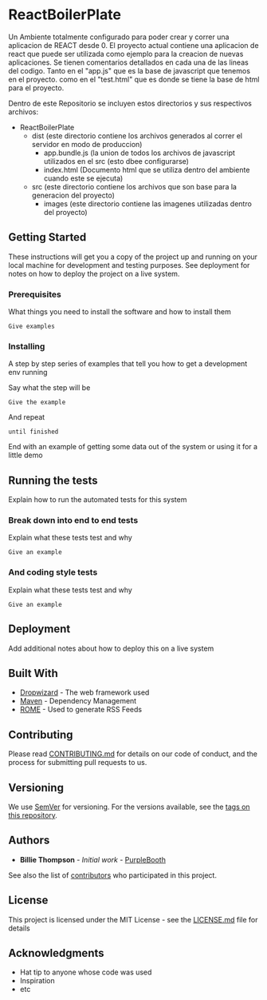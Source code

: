 # ReactBoilerPlate

Un Ambiente totalmente configurado para poder crear y correr una aplicacion de REACT desde 0. El proyecto actual contiene una aplicacion de react que puede ser utilizada como ejemplo para la creacion de nuevas aplicaciones. Se tienen comentarios detallados en cada una de las lineas del codigo. Tanto en el "app.js" que es la base de javascript que tenemos en el proyecto. como en el "test.html" que es donde se tiene la base de html para el proyecto.

Dentro de este Repositorio se incluyen estos directorios y sus respectivos archivos:
* ReactBoilerPlate
  * dist (este directorio contiene los archivos generados al correr el servidor en modo de produccion)
    * app.bundle.js (la union de todos los archivos de javascript utilizados en el src (esto dbee configurarse)
    * index.html (Documento html que se utiliza dentro del ambiente cuando este se ejecuta)
  * src  (este directorio contiene los archivos que son base para la generacion del proyecto)
    * images (este directorio contiene las imagenes utilizadas dentro del proyecto)
 



## Getting Started

These instructions will get you a copy of the project up and running on your local machine for development and testing purposes. See deployment for notes on how to deploy the project on a live system.

### Prerequisites

What things you need to install the software and how to install them

```
Give examples
```

### Installing

A step by step series of examples that tell you how to get a development env running

Say what the step will be

```
Give the example
```

And repeat

```
until finished
```

End with an example of getting some data out of the system or using it for a little demo

## Running the tests

Explain how to run the automated tests for this system

### Break down into end to end tests

Explain what these tests test and why

```
Give an example
```

### And coding style tests

Explain what these tests test and why

```
Give an example
```

## Deployment

Add additional notes about how to deploy this on a live system

## Built With

* [Dropwizard](http://www.dropwizard.io/1.0.2/docs/) - The web framework used
* [Maven](https://maven.apache.org/) - Dependency Management
* [ROME](https://rometools.github.io/rome/) - Used to generate RSS Feeds

## Contributing

Please read [CONTRIBUTING.md](https://gist.github.com/PurpleBooth/b24679402957c63ec426) for details on our code of conduct, and the process for submitting pull requests to us.

## Versioning

We use [SemVer](http://semver.org/) for versioning. For the versions available, see the [tags on this repository](https://github.com/your/project/tags). 

## Authors

* **Billie Thompson** - *Initial work* - [PurpleBooth](https://github.com/PurpleBooth)

See also the list of [contributors](https://github.com/your/project/contributors) who participated in this project.

## License

This project is licensed under the MIT License - see the [LICENSE.md](LICENSE.md) file for details

## Acknowledgments

* Hat tip to anyone whose code was used
* Inspiration
* etc
